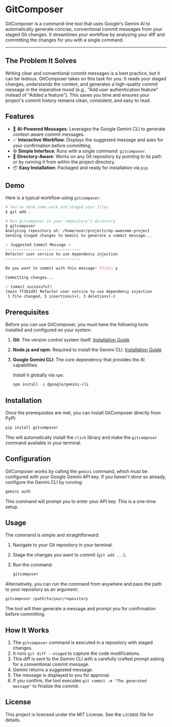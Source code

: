 # GitComposer

GitComposer is a command-line tool that uses Google's Gemini AI to automatically generate concise, conventional commit messages from your staged Git changes. It streamlines your workflow by analyzing your diff and committing the changes for you with a single command.

---

## The Problem It Solves

Writing clear and conventional commit messages is a best practice, but it can be tedious. GitComposer takes on this task for you. It reads your staged changes, understands the context, and generates a high-quality commit message in the imperative mood (e.g., "Add user authentication feature" instead of "Added a feature"). This saves you time and ensures your project's commit history remains clean, consistent, and easy to read.

## Features

- 🤖 **AI-Powered Messages**: Leverages the Google Gemini CLI to generate context-aware commit messages.
- ✅ **Interactive Workflow**: Displays the suggested message and asks for your confirmation before committing.
- ⚙️ **Simple Interface**: Runs with a single command: `gitcomposer`.
- 📂 **Directory-Aware**: Works on any Git repository by pointing to its path or by running it from within the project directory.
- 📦 **Easy Installation**: Packaged and ready for installation via `pip`.

## Demo

Here is a typical workflow using `gitcomposer`:

```sh
# You've done some work and staged your files
$ git add .

# Run gitcomposer in your repository's directory
$ gitcomposer
Analyzing repository at: /home/user/projects/my-awesome-project
Sending staged changes to Gemini to generate a commit message...

✨ Suggested Commit Message ✨
---------------------------------
Refactor user service to use dependency injection
---------------------------------

Do you want to commit with this message? [Y/n]: y

Committing changes...

✅ Commit successful!
[main 7f3b1d9] Refactor user service to use dependency injection
 1 file changed, 5 insertions(+), 3 deletions(-)
```

## Prerequisites

Before you can use GitComposer, you must have the following tools installed and configured on your system:

1. **Git**: The version control system itself. [Installation Guide](https://git-scm.com/book/en/v2/Getting-Started-Installing-Git)
2. **Node.js and npm**: Required to install the Gemini CLI. [Installation Guide](https://nodejs.org/)
3. **Google Gemini CLI**: The core dependency that provides the AI capabilities.

   Install it globally via `npm`:

   ```bash
   npm install -g @google/gemini-cli
   ```

## Installation

Once the prerequisites are met, you can install GitComposer directly from PyPI:

```bash
pip install gitcomposer
```

This will automatically install the `click` library and make the `gitcomposer` command available in your terminal.

## Configuration

GitComposer works by calling the `gemini` command, which must be configured with your Google Gemini API key. If you haven't done so already, configure the Gemini CLI by running:

```bash
gemini auth
```

This command will prompt you to enter your API key. This is a one-time setup.

## Usage

The command is simple and straightforward.

1. Navigate to your Git repository in your terminal.
2. Stage the changes you want to commit (`git add ...`).
3. Run the command:

   ```bash
   gitcomposer
   ```

Alternatively, you can run the command from anywhere and pass the path to your repository as an argument:

```bash
gitcomposer /path/to/your/repository
```

The tool will then generate a message and prompt you for confirmation before committing.

## How It Works

1. The `gitcomposer` command is executed in a repository with staged changes.
2. It runs `git diff --staged` to capture the code modifications.
3. This diff is sent to the Gemini CLI with a carefully crafted prompt asking for a conventional commit message.
4. Gemini returns a suggested message.
5. The message is displayed to you for approval.
6. If you confirm, the tool executes `git commit -m "The generated message"` to finalize the commit.

## License

This project is licensed under the MIT License. See the `LICENSE` file for details.
